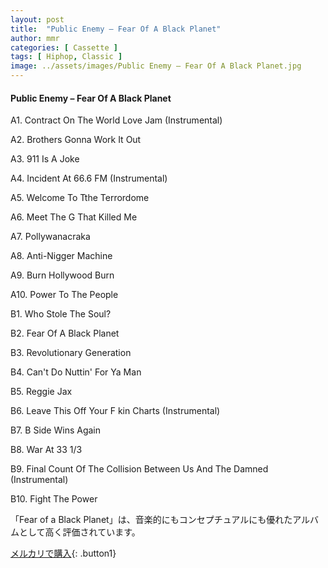 ```yaml
---
layout: post
title:  "Public Enemy – Fear Of A Black Planet"
author: mmr
categories: [ Cassette ]
tags: [ Hiphop, Classic ]
image: ../assets/images/Public Enemy – Fear Of A Black Planet.jpg
---
```


#### Public Enemy – Fear Of A Black Planet

A1. Contract On The World Love Jam (Instrumental)

A2. Brothers Gonna Work It Out

A3. 911 Is A Joke

A4. Incident At 66.6 FM (Instrumental)

A5. Welcome To Tthe Terrordome

A6. Meet The G That Killed Me

A7. Pollywanacraka

A8. Anti-Nigger Machine

A9. Burn Hollywood Burn

A10. Power To The People

B1. Who Stole The Soul?

B2. Fear Of A Black Planet

B3. Revolutionary Generation

B4. Can't Do Nuttin' For Ya Man

B5. Reggie Jax

B6. Leave This Off Your F kin Charts (Instrumental)

B7. B Side Wins Again

B8. War At 33 1/3

B9. Final Count Of The Collision Between Us And The Damned (Instrumental)

B10. Fight The Power

「Fear of a Black Planet」は、音楽的にもコンセプチュアルにも優れたアルバムとして高く評価されています。


[メルカリで購入](https://jp.mercari.com/item/m21123775840){: .button1}

